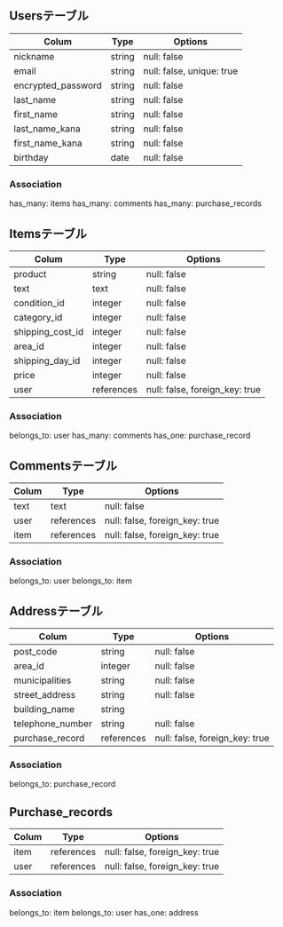## Usersテーブル

| Colum              | Type   | Options                   |
| ------------------ | ------ | ------------------------- |
| nickname           | string | null: false               |
| email              | string | null: false, unique: true |
| encrypted_password | string | null: false               |
| last_name          | string | null: false               |
| first_name         | string | null: false               |
| last_name_kana     | string | null: false               |
| first_name_kana    | string | null: false               |
| birthday           | date   | null: false               |

### Association

has_many: items
has_many: comments
has_many: purchase_records

## Itemsテーブル

| Colum            | Type       | Options                        |
| ---------------- | ---------- | ------------------------------ |
| product          | string     | null: false                    |
| text             | text       | null: false                    |
| condition_id     | integer    | null: false                    |
| category_id      | integer    | null: false                    |
| shipping_cost_id | integer    | null: false                    |
| area_id          | integer    | null: false                    |
| shipping_day_id  | integer    | null: false                    |
| price            | integer    | null: false                    |
| user             | references | null: false, foreign_key: true |

### Association

belongs_to: user
has_many: comments
has_one: purchase_record

## Commentsテーブル

| Colum | Type       | Options                        |
| ----- | ---------- | ------------------------------ | 
| text  | text       | null: false                    |
| user  | references | null: false, foreign_key: true |
| item  | references | null: false, foreign_key: true |

### Association

belongs_to: user
belongs_to: item

## Addressテーブル

| Colum            | Type        | Options                        |
| ---------------- | ----------- | ------------------------------ |
| post_code        | string      | null: false                    |
| area_id          | integer     | null: false                    |
| municipalities   | string      | null: false                    |
| street_address   | string      | null: false                    |
| building_name    | string      |                                |
| telephone_number | string      | null: false                    |
| purchase_record  | references  | null: false, foreign_key: true |

### Association

belongs_to: purchase_record

## Purchase_records

| Colum | Type       | Options                        |
| ----- | ---------- | ------------------------------ |
| item  | references | null: false, foreign_key: true |
| user  | references | null: false, foreign_key: true |

### Association

belongs_to: item
belongs_to: user
has_one: address
